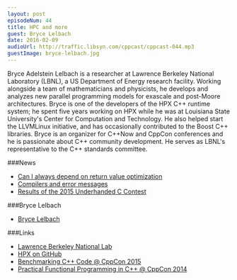 ```yaml
---
layout: post
episodeNum: 44
title: HPC and more
guest: Bryce Lelbach
date: 2016-02-09
audioUrl: http://traffic.libsyn.com/cppcast/cppcast-044.mp3
guestImage: bryce-lelbach.jpg
---
```


Bryce Adelstein Lelbach is a researcher at Lawrence Berkeley National Laboratory (LBNL), a US Department of Energy research facility. Working alongside a team of mathematicians and physicists, he develops and analyzes new parallel programming models for exascale and post-Moore architectures. Bryce is one of the developers of the HPX C++ runtime system; he spent five years working on HPX while he was at Louisiana State University's Center for Computation and Technology. He also helped start the LLVMLinux initiative, and has occasionally contributed to the Boost C++ libraries. Bryce is an organizer for C++Now and CppCon conferences and he is passionate about C++ community development. He serves as LBNL's representative to the C++ standards committee.

###News

 - [Can I always depend on return value optimization](https://www.reddit.com/r/cpp/comments/442rn0/can_i_always_depend_on_return_value_optimization/)
 - [Compilers and error messages](http://pusling.com/blog/?p=399)
 - [Results of the 2015 Underhanded C Contest](http://www.underhanded-c.org/#winner)
 
###Bryce Lelbach

 - [Bryce Lelbach](https://www.linkedin.com/in/brycelelbach)

###Links

 - [Lawrence Berkeley National Lab](http://www.lbl.gov/)
 - [HPX on GitHub](https://github.com/STEllAR-GROUP/hpx)
 - [Benchmarking C++ Code @ CppCon 2015](https://www.youtube.com/watch?v=zWxSZcpeS8Q)
 - [Practical Functional Programming in C++ @ CppCon 2014](https://www.youtube.com/watch?v=1mVBsr3JXFM)
